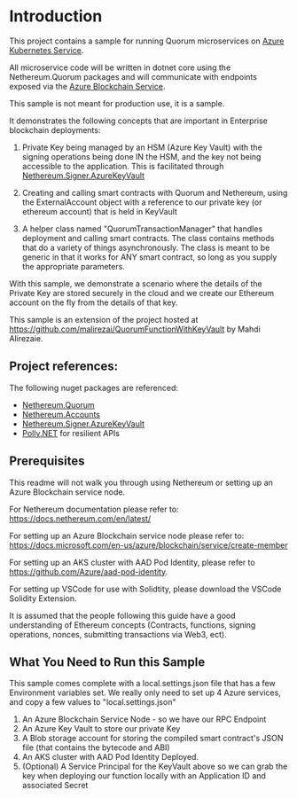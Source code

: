 # Introduction 
This project contains a sample for running Quorum microservices on [Azure Kubernetes Service](https://docs.microsoft.com/en-us/azure/aks/intro-kubernetes).

All microservice code will be written in dotnet core using the Nethereum.Quorum packages and will communicate with endpoints exposed via the [Azure Blockchain Service](https://azure.microsoft.com/en-ca/services/blockchain-service/).

This sample is not meant for production use, it is a sample.

It demonstrates the following concepts that are important in Enterprise blockchain deployments:
1. Private Key being managed by an HSM (Azure Key Vault) with the signing operations being done IN the HSM, and the key not being accessible to the application. This is facilitated through [Nethereum.Signer.AzureKeyVault](https://www.nuget.org/packages/Nethereum.Signer.AzureKeyVault/)

2. Creating and calling smart contracts with Quorum and Nethereum, using the ExternalAccount object with a reference to our private key (or ethereum account) that is held in KeyVault

3. A helper class named "QuorumTransactionManager" that handles deployment and calling smart contracts. The class contains methods that do a variety of things asynchronously. The class is meant to be generic in that it works for ANY smart contract, so long as you supply the appropriate parameters.

With this sample, we demonstrate a scenario where the details of the Private Key are stored securely in the cloud and we create our Ethereum account on the fly from the details of that key. 

This sample is an extension of the project hosted at https://github.com/malirezai/QuorumFunctionWithKeyVault by Mahdi Alirezaie.

## Project references:

The following nuget packages are referenced: 

- [Nethereum.Quorum](https://www.nuget.org/packages/Nethereum.Quorum/)
- [Nethereum.Accounts](https://www.nuget.org/packages/Nethereum.Accounts/)
- [Nethereum.Signer.AzureKeyVault](https://www.nuget.org/packages/Nethereum.Signer.AzureKeyVault/)
- [Polly.NET](https://www.nuget.org/packages/Polly/) for resilient APIs

## Prerequisites

This readme will not walk you through using Nethereum or setting up an Azure Blockchain service node. 

For Nethereum documentation please refer to: https://docs.nethereum.com/en/latest/

For setting up an Azure Blockchain service node please refer to: https://docs.microsoft.com/en-us/azure/blockchain/service/create-member

For setting up an AKS cluster with AAD Pod Identity, please refer to https://github.com/Azure/aad-pod-identity.

For setting up VSCode for use with Solidtity, please download the VSCode Solidity Extension.

It is assumed that the people following this guide have a good understanding of Ethereum concepts (Contracts, functions, signing operations, nonces, submitting transactions via Web3, ect).

## What You Need to Run this Sample

This sample comes complete with a local.settings.json file that has a few Environment variables set. We really only need to set up 4 Azure services, and copy a few values to "local.settings.json"

1. An Azure Blockchain Service Node - so we have our RPC Endpoint
2. An Azure Key Vault to store our private Key 
3. A Blob storage account for storing the compiled smart contract's JSON file (that contains the bytecode and ABI)
4. An AKS cluster with AAD Pod Identity Deployed.
5. (Optional) A Service Principal for the KeyVault above so we can grab the key when deploying our function locally with an Application ID and associated Secret

